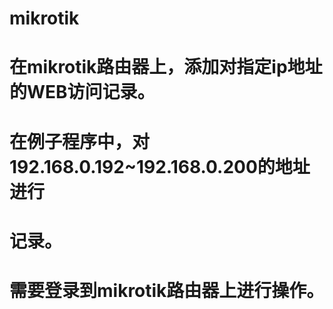 # mikrotik
# 在mikrotik路由器上，添加对指定ip地址的WEB访问记录。
# 在例子程序中，对192.168.0.192~192.168.0.200的地址进行
# 记录。
# 需要登录到mikrotik路由器上进行操作。
